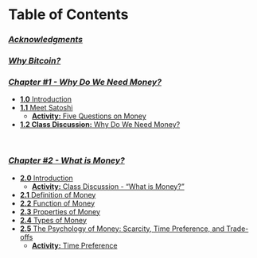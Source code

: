 # Table of Contents  


### _[Acknowledgments](https://github.com/MyFirstBitcoin/Bitcoin-Diploma-2024/blob/main/Web%20View/10.Cover-and-Acknowledgments.md#acknowledgments)_    

### _[Why Bitcoin?](https://github.com/MyFirstBitcoin/Bitcoin-Diploma-2024/blob/main/Web%20View/12.Why-Bitcoin.md#bitcoin-diploma)_    
    
### _[Chapter #1 - Why Do We Need Money?](https://github.com/MyFirstBitcoin/Bitcoin-Diploma-2024/blob/main/Web%20View/13.Chapter-1.md#chapter-1)_    
- [**1.0** Introduction](https://github.com/MyFirstBitcoin/Bitcoin-Diploma-2024/blob/main/Web%20View/13.Chapter-1.md#10-introduction)          
- [**1.1** Meet Satoshi](https://github.com/MyFirstBitcoin/Bitcoin-Diploma-2024/blob/main/Web%20View/13.Chapter-1.md#11-meet-satoshi)          
  - [**Activity:** Five Questions on Money](https://github.com/MyFirstBitcoin/Bitcoin-Diploma-2024/blob/main/Web%20View/13.Chapter-1.md#activity-lets-start-the-chapter-by-answering-the-five-questions-below)        
- [**1.2 Class Discussion:** Why Do We Need Money?](https://github.com/MyFirstBitcoin/Bitcoin-Diploma-2024/blob/main/Web%20View/13.Chapter-1.md#12-class-discussion-why-do-we-need-money)        

<br/>

### _[Chapter #2 - What is Money?](https://github.com/MyFirstBitcoin/Bitcoin-Diploma-2024/blob/main/Web%20View/14.Chapter-2.md#chapter-2)_    
- [**2.0** Introduction](https://github.com/MyFirstBitcoin/Bitcoin-Diploma-2024/blob/main/Web%20View/14.Chapter-2.md#20-introduction)
  - [**Activity:** Class Discussion - “What is Money?”](https://github.com/MyFirstBitcoin/Bitcoin-Diploma-2024/blob/main/Web%20View/14.Chapter-2.md#activity-class-discussion---what-is-money)         
- [**2.1** Definition of Money](https://github.com/MyFirstBitcoin/Bitcoin-Diploma-2024/blob/main/Web%20View/14.Chapter-2.md#21-definition-of-money)       
- [**2.2** Function of Money](https://github.com/MyFirstBitcoin/Bitcoin-Diploma-2024/blob/main/Web%20View/14.Chapter-2.md#22-function-of-money)       
- [**2.3** Properties of Money](https://github.com/MyFirstBitcoin/Bitcoin-Diploma-2024/blob/main/Web%20View/14.Chapter-2.md#23-properties-of-money)      
- [**2.4** Types of Money](https://github.com/MyFirstBitcoin/Bitcoin-Diploma-2024/blob/main/Web%20View/14.Chapter-2.md#24-types-of-money)          
- [**2.5** The Psychology of Money: Scarcity, Time Preference, and Trade-offs](https://github.com/MyFirstBitcoin/Bitcoin-Diploma-2024/blob/main/Web%20View/14.Chapter-2.md#25-the-psychology-of-money-scarcity-time-preference-and-trade-offs)        
  - [**Activity:** Time Preference](https://github.com/MyFirstBitcoin/Bitcoin-Diploma-2024/blob/main/Web%20View/14.Chapter-2.md#activity-time-preference)        

<br/>
